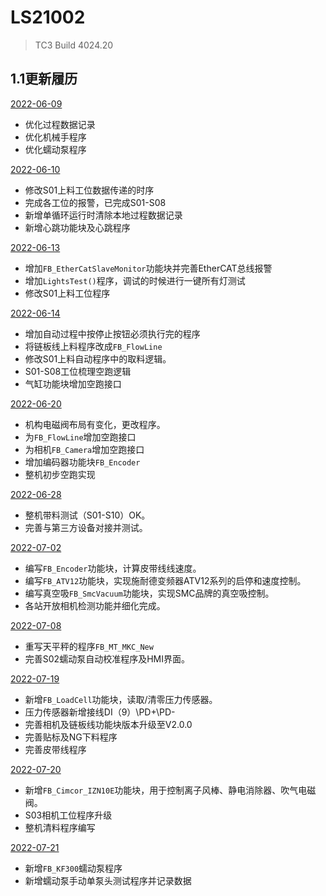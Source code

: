 # LS21002
>TC3 Build 4024.20 
## 1.1更新履历

  [2022-06-09](https://github.com/AutomanH/TC3-LS21002/commit/dadd780a9d03594e35c87b4cd09d5160e1dc4833)
  - 优化过程数据记录
  - 优化机械手程序
  - 优化蠕动泵程序

  [2022-06-10](https://github.com/AutomanH/TC3-LS21002/commit/589766bdabcdaf9883239b8639c98740bfb37b4a)
  - 修改S01上料工位数据传递的时序
  - 完成各工位的报警，已完成S01-S08
  - 新增单循环运行时清除本地过程数据记录
  - 新增心跳功能块及心跳程序

[2022-06-13](https://github.com/AutomanH/TC3-LS21002/commit/e85dc65408d55dd9d82e14824fc71b984ce8424f)

- 增加`FB_EtherCatSlaveMonitor`功能块并完善EtherCAT总线报警
- 增加`LightsTest()`程序，调试的时候进行一键所有灯测试
- 修改S01上料工位程序

[2022-06-14]()

- 增加自动过程中按停止按钮必须执行完的程序
- 将链板线上料程序改成`FB_FlowLine`
- 修改S01上料自动程序中的取料逻辑。
- S01-S08工位梳理空跑逻辑
- 气缸功能块增加空跑接口

[2022-06-20](https://github.com/AutomanH/TC3-LS21002/commit/75fa6e349fea645954731f54f0b29e81ae81aa1b)

- 机构电磁阀布局有变化，更改程序。
- 为`FB_FlowLine`增加空跑接口
- 为相机`FB_Camera`增加空跑接口
- 增加编码器功能块`FB_Encoder`
- 整机初步空跑实现

[2022-06-28](https://github.com/AutomanH/TC3-LS21002/commit/c352546fad6a45a2b2319579a8d833d747b17651)

- 整机带料测试（S01-S10）OK。
- 完善与第三方设备对接并测试。

[2022-07-02]()

- 编写`FB_Encoder`功能块，计算皮带线线速度。
- 编写`FB_ATV12`功能块，实现施耐德变频器ATV12系列的启停和速度控制。
- 编写真空吸`FB_SmcVacuum`功能块，实现SMC品牌的真空吸控制。
- 各站开放相机检测功能并细化完成。

[2022-07-08](https://github.com/AutomanH/TC3-LS21002/commit/ef672a08b6741f9c4fd0b36c50ada722219190c0)

- 重写天平秤的程序`FB_MT_MKC_New`
- 完善S02蠕动泵自动校准程序及HMI界面。

[2022-07-19](https://github.com/AutomanH/TC3-LS21002/commit/158ee08dc95c8023eed40bea09e5035c21c53cb1)

- 新增`FB_LoadCell`功能块，读取/清零压力传感器。
- 压力传感器新增接线DI（9）\PD+\PD-
- 完善相机及链板线功能块版本升级至V2.0.0
- 完善贴标及NG下料程序
- 完善皮带线程序

[2022-07-20](https://github.com/AutomanH/TC3-LS21002/commit/713a6bf9aa3a462f4a553d1b65d4f2e9dd2ceb78)

- 新增`FB_Cimcor_IZN10E`功能块，用于控制离子风棒、静电消除器、吹气电磁阀。
- S03相机工位程序升级
- 整机清料程序编写

[2022-07-21]()

- 新增`FB_KF300`蠕动泵程序
- 新增蠕动泵手动单泵头测试程序并记录数据

